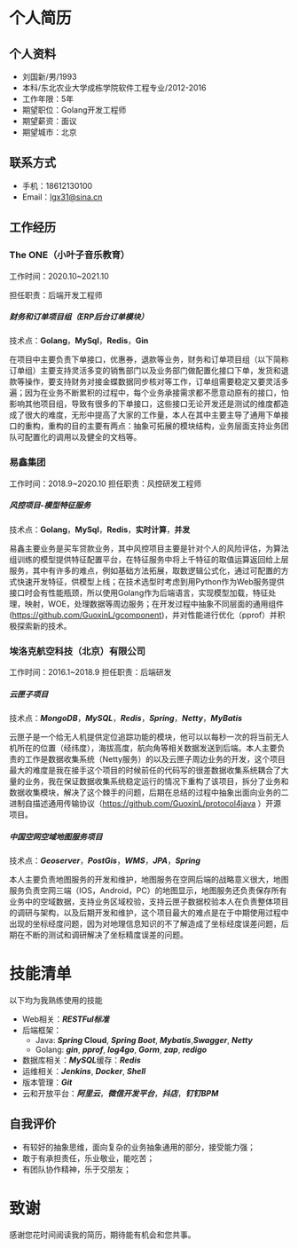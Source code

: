 # 个人简历

## 个人资料
 - 刘国新/男/1993
 - 本科/东北农业大学成栋学院软件工程专业/2012-2016
 - 工作年限：5年
 - 期望职位：Golang开发工程师
 - 期望薪资：面议
 - 期望城市：北京

##  联系方式
 - 手机：18612130100
 - Email：lgx31@sina.cn

## 工作经历

### The ONE（小叶子音乐教育）

工作时间：2020.10~2021.10

担任职责：后端开发工程师

##### 财务和订单项目组（ERP后台订单模块）

技术点：**Golang**，**MySql**，**Redis**，**Gin**

​	在项目中主要负责下单接口，优惠券，退款等业务，财务和订单项目组（以下简称订单组）主要支持灵活多变的销售部门以及业务部门做配置化接口下单，发货和退款等操作，要支持财务对接金蝶数据同步核对等工作，订单组需要稳定又要灵活多遍；因为在业务不断累积的过程中，每个业务承接需求都不愿意动原有的接口，怕影响其他项目组，导致有很多的下单接口，这些接口无论开发还是测试的维度都造成了很大的难度，无形中提高了大家的工作量，本人在其中主要主导了通用下单接口的重构，重构的目的主要有两点：抽象可拓展的模块结构，业务层面支持业务团队可配置化的调用以及健全的文档等。

### 易鑫集团

工作时间：2018.9~2020.10
担任职责：风控研发工程师

##### 风控项目-模型特征服务

技术点：**Golang**，**MySql**，**Redis**，**实时计算**，**并发**

​	易鑫主要业务是买车贷款业务，其中风控项目主要是针对个人的风险评估，为算法组训练的模型提供特征配置平台，在特征服务中将上千特征的取值运算返回给上层服务，其中有许多的难点，例如基础方法拓展，取数逻辑公式化，通过可配置的方式快速开发特征，供模型上线；在技术选型时考虑到用Python作为Web服务提供接口时会有性能瓶颈，所以使用Golang作为后端语言，实现模型加载，特征处理，映射，WOE，处理数据等周边服务；在开发过程中抽象不同层面的通用组件(https://github.com/GuoxinL/gcomponent)，并对性能进行优化（pprof）并积极探索新的技术。

### 埃洛克航空科技（北京）有限公司

工作时间：2016.1~2018.9
担任职责：后端研发

##### 云匣子项目

技术点：_**MongoDB**_，_**MySQL**_，_**Redis**_，_**Spring**_，_**Netty**_，_**MyBatis**_ 

​	云匣子是一个给无人机提供定位追踪功能的模块，他可以以每秒一次的将当前无人机所在的位置（经纬度），海拔高度，航向角等相关数据发送到后端。本人主要负责的工作是数据收集系统（Netty服务）的以及云匣子周边业务的开发，这个项目最大的难度是我在接手这个项目的时候前任的代码写的很差数据收集系统耦合了大量的业务，我在保证数据收集系统稳定运行的情况下重构了该项目，拆分了业务和数据收集模块，解决了这个棘手的问题，后期在总结的过程中抽象出面向业务的二进制自描述通用传输协议（https://github.com/GuoxinL/protocol4java ）开源项目。

##### 中国空网空域地图服务项目
技术点：_**Geoserver**_，_**PostGis**_，_**WMS**_，_**JPA**_，_**Spring**_

​	本人主要负责地图服务的开发和维护，地图服务在空网后端的战略意义很大，地图服务负责空网三端（IOS，Android，PC）的地图显示，地图服务还负责保存所有业务中的空域数据，支持业务区域校验，支持云匣子数据校验本人在负责整体项目的调研与架构，以及后期开发和维护，这个项目最大的难点是在于中期使用过程中出现的坐标经度问题，因为对地理信息知识的不了解造成了坐标经度误差问题，后期在不断的测试和调研解决了坐标精度误差的问题。

# 技能清单
以下均为我熟练使用的技能

- Web相关：***RESTFul标准***
- 后端框架：
  - Java: ***Spring* Cloud**, ***Spring Boot***, ***Mybatis***,***Swagger***, ***Netty***
  - Golang: ***gin***, ***pprof***, ***log4go***, ***Gorm***, ***zap***, ***redigo***
- 数据库相关：***MySQL***缓存：***Redis***
- 运维相关：***Jenkins***, ***Docker***, ***Shell***
- 版本管理：***Git***
- 云和开放平台：***阿里云***，***微信开发平台***，***抖店***，***钉钉BPM***

## 自我评价

- 有较好的抽象思维，面向复杂的业务抽象通用的部分，接受能力强；
- 敢于有承担责任，乐业敬业，能吃苦；
- 有团队协作精神，乐于交朋友；

# 致谢
感谢您花时间阅读我的简历，期待能有机会和您共事。

